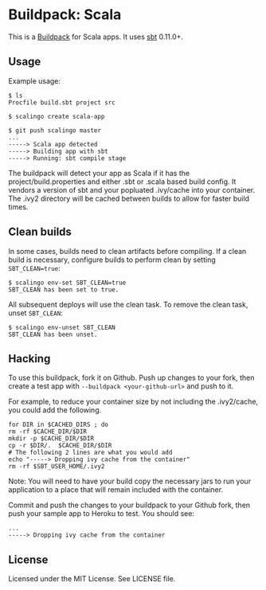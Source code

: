 Buildpack: Scala
================

This is a [Buildpack](http://doc.scalingo.com/buildpacks) for Scala apps.
It uses [sbt](https://github.com/harrah/xsbt/) 0.11.0+.

Usage
-----

Example usage:

    $ ls
    Procfile build.sbt project src

    $ scalingo create scala-app

    $ git push scalingo master
    ...
    -----> Scala app detected
    -----> Building app with sbt
    -----> Running: sbt compile stage

The buildpack will detect your app as Scala if it has the project/build.properties and either .sbt or .scala based build config.  It vendors a version of sbt and your popluated .ivy/cache into your container.  The .ivy2 directory will be cached between builds to allow for faster build times.

Clean builds
------------

In some cases, builds need to clean artifacts before compiling. If a clean build is necessary, configure builds to perform clean by setting `SBT_CLEAN=true`:

```sh-session
$ scalingo env-set SBT_CLEAN=true
SBT_CLEAN has been set to true.
```

All subsequent deploys will use the clean task. To remove the clean task, unset `SBT_CLEAN`:

```sh-session
$ scalingo env-unset SBT_CLEAN
SBT_CLEAN has been unset.
```

Hacking
-------

To use this buildpack, fork it on Github.  Push up changes to your fork, then create a test app with `--buildpack <your-github-url>` and push to it.

For example, to reduce your container size by not including the .ivy2/cache, you could add the following.

    for DIR in $CACHED_DIRS ; do
    rm -rf $CACHE_DIR/$DIR
    mkdir -p $CACHE_DIR/$DIR
    cp -r $DIR/.  $CACHE_DIR/$DIR
    # The following 2 lines are what you would add
    echo "-----> Dropping ivy cache from the container"
    rm -rf $SBT_USER_HOME/.ivy2

Note: You will need to have your build copy the necessary jars to run your application to a place that will remain included with the container.


Commit and push the changes to your buildpack to your Github fork, then push your sample app to Heroku to test.  You should see:

    ...
    -----> Dropping ivy cache from the container

License
-------

Licensed under the MIT License. See LICENSE file.

